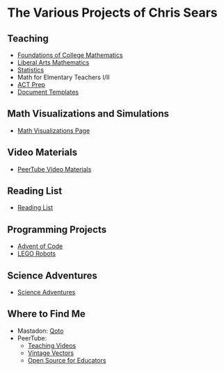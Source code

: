 # The Various Projects of Chris Sears

## Teaching

* [Foundations of College Mathematics](/foundations/Foundations.md)
* [Liberal Arts Mathematics](./liberal_arts_math/Liberal_Arts_Mathematics.md)
* [Statistics](./statistics/statistics.md)
* Math for Elmentary Teachers I/II
* [ACT Prep](./act_prep/act_prep.md)
* [Document Templates](./templates/templates.md)

## Math Visualizations and Simulations
* [Math Visualizations Page](./visualization/index.html)

## Video Materials
* [PeerTube Video Materials](./peertube_materials/PeerTube.md)

## Reading List
* [Reading List](./reading/reading.md)	

## Programming Projects
* [Advent of Code](./advent-of-code/index.html)
* [LEGO Robots](./robotics/robotics_projects.md)
   
## Science Adventures
* [Science Adventures](./science_adventures/ScienceAdventures.md)

## Where to Find Me
* Mastadon: [Qoto](https://qoto.org/@OmegaLimit)
* PeerTube:
	- [Teaching Videos](https://spectra.video/c/chris_sears_teaching/videos)
	- [Vintage Vectors](https://spectra.video/c/chris_sears_fun/videos)
	- [Open Source for Educators](https://spectra.video/c/chirs_sears_technology/videos)
